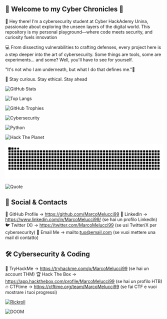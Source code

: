 ## 🚀 Welcome to my Cyber Chronicles 🚀 


👋 Hey there! I'm a cybersecurity student at Cyber HackAdemy Unina, passionate about exploring the unseen layers of the digital world. This repository is my personal playground—where code meets security, and curiosity fuels innovation


💻 From dissecting vulnerabilities to crafting defenses, every project here is a step deeper into the art of cybersecurity. Some things are tools, some are experiments... and some? Well, you'll have to see for yourself.


"It's not who I am underneath, but what I do that defines me."🦇


🔎 Stay curious. Stay ethical. Stay ahead


![GitHub Stats](https://github-readme-stats.vercel.app/api?username=MarcoMelucci99&show_icons=true&theme=radical)


![Top Langs](https://github-readme-stats.vercel.app/api/top-langs/?username=MarcoMelucci99&layout=compact&theme=radical)


![GitHub Trophies](https://github-profile-trophy.vercel.app/?username=MarcoMelucci99&theme=dracula)


![Cybersecurity](https://img.shields.io/badge/Cybersecurity-🔥-red?style=for-the-badge)


![Python](https://img.shields.io/badge/Python-🐍-blue?style=for-the-badge)


![Hack The Planet](https://img.shields.io/badge/Hack%20The%20Planet-💻-purple?style=for-the-badge)


![Snake animation](https://github.com/MarcoMelucci99/MarcoMelucci99/blob/output/github-contribution-grid-snake.svg)


![Quote](https://quotes-github-readme.vercel.app/api?type=horizontal&theme=radical)


## 📌 Social & Contacts
🐙 GitHub Profile → https://github.com/MarcoMelucci99
💼 LinkedIn → https://www.linkedin.com/in/MarcoMelucci99/ (se hai un profilo LinkedIn)
🐦 Twitter (X) → https://twitter.com/MarcoMelucci99 (se usi Twitter/X per cybersecurity)
📧 Email Me → mailto:tuo@email.com (se vuoi mettere una mail di contatto)
## 🛠 Cybersecurity & Coding
🚀 TryHackMe → https://tryhackme.com/p/MarcoMelucci99 (se hai un account THM)
🏆 Hack The Box → https://app.hackthebox.com/profile/MarcoMelucci99 (se hai un profilo HTB)
🔥 CTFtime → https://ctftime.org/team/MarcoMelucci99 (se fai CTF e vuoi mostrare i tuoi progressi)


[![Rickroll](https://img.shields.io/badge/Click%20Me%20😏-red?style=for-the-badge)](https://www.youtube.com/watch?v=dQw4w9WgXcQ)


![DOOM](https://github.com/jeffThompson/DoomImage/blob/main/doom.gif?raw=true)
